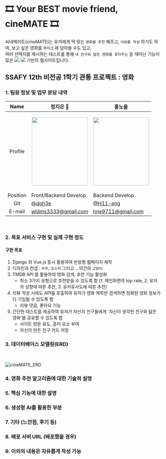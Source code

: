 # 🎞 Your BEST movie friend, cineMATE 🎞

<div>씨네메이트(cineMATE)는 유저에게 딱 맞는 <code>영화를 추천</code> 해주고, <code>리뷰를 작성</code> 하기도 하며, 보고 싶은 영화를 <code>북마크</code> 에 담아둘 수도 있고,<br>
  여러 선택지를 제시하는 테스트를 통해 <code>내 친구와 닮은 영화를 찾아주는</code> 등 재미난 기능이 많은
  <img src="https://img.shields.io/badge/django-092E20?style=flat-square&logo=django&logoColor=white"> <img src="https://img.shields.io/badge/vue.js-4FC08D?style=flat-square&logo=vue.js&logoColor=white">
  기반의 웹사이트입니다.</div>

## SSAFY 12th 비전공 1학기 관통 프로젝트 : 영화


### 1. 팀원 정보 및 업무 분담 내역
|   Name   | 정지은 👑                         | 홍노을                                            | 
| :------: | ------------------------------------ | ------------------------------------------------- |
| Profile  |<p align="center"><img src="https://github.com/user-attachments/assets/49da79e2-1131-4e15-a7c2-dc04f29ca1e6" style="width:180px; height:220px; object-fit:cover;"></p>|<p align="center"><img src="https://github.com/user-attachments/assets/28c636e2-97ec-4302-acdb-f1fa9b8a4b8e" style="width:180px; height:220px; object-fit:cover;"></p>|
| Position | Front/Backend Develop  | Backend Develop                                  |
|   Git    | [@doh3e](https://github.com/doh3e) | [@H11-eng](https://github.com/H11-eng) |
|   E-mail    | wldms3333@gmail.com| hne9711@gmail.com|

<br>

### 2. 목표 서비스 구현 및 실제 구현 정도

<div>
  
  #### 구현 목표
  
  1. Django 와 Vue.js 동시 활용하여 반응형 웹페이지 제작
  2. 디자인과 컨셉 : <code>우주</code>, <code>코스믹</code> 그리고 ...약간의 <code>고양이</code>
  3. TMDB API 를 활용하여 영화 검색, 추천 기능 활성화
     - 최소 3가지 유형으로 추천받을 수 있도록 함 (1. 메인화면의 top rate, 2. 유저의 성향에 따른 추천, 3. 유저유사도에 따른 추천)
  4. 리뷰 작성 시에도 API를 호출하여 유저가 영화 제목만 검색하면 정확한 영화 정보가 다 기입될 수 있도록 함
     - 리뷰 댓글, 좋아요 기능
  5. 간단한 테스트를 제공하여 유저가 자신의 친구들에게 '자신이 생각한 친구와 닮은 영화'를 공유할 수 있도록 함
     - 사이트 방문 유도, 흥미 요소 부여
     - 자신이 만든 친구 카드 저장
      
</div>

### 3. 데이터베이스 모델링(ERD)
<br>

![cineMATE_ERD](https://github.com/user-attachments/assets/d2834d31-d0fb-4ff8-8efc-4748a5827f84)


### 4. 영화 추천 알고리즘에 대한 기술적 설명
### 5. 핵심 기능에 대한 설명
### 6. 생성형 AI를 활용한 부분
### 7. 기타 (느낀점, 후기 등)
### 8. 배포 서버 URL (배포했을 경우)
### 9. 이외의 내용은 자유롭게 작성 가능
